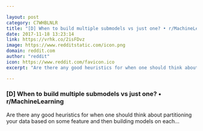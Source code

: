 ```yaml
---

layout: post
category: C7WHBLNLR
title: "[D] When to build multiple submodels vs just one? • r/MachineLearning"
date: 2017-11-18 13:23:14
link: https://vrhk.co/2isFDvz
image: https://www.redditstatic.com/icon.png
domain: reddit.com
author: "reddit"
icon: https://www.reddit.com/favicon.ico
excerpt: "Are there any good heuristics for when one should think about partitioning your data based on some feature and then building models on each..."

---
```


### [D] When to build multiple submodels vs just one? • r/MachineLearning

Are there any good heuristics for when one should think about partitioning your data based on some feature and then building models on each...